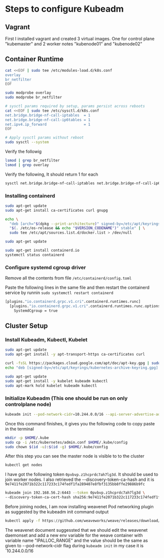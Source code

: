 # Steps to configure Kubeadm

## Vagrant
First I installed vagrant and created 3 virtual images. One for control plane "kubemaster" and 2 worker notes "kubenode01" and "kubenode02"

## Container Runtime
```bash
cat <<EOF | sudo tee /etc/modules-load.d/k8s.conf
overlay
br_netfilter
EOF

sudo modprobe overlay
sudo modprobe br_netfilter

# sysctl params required by setup, params persist across reboots
cat <<EOF | sudo tee /etc/sysctl.d/k8s.conf
net.bridge.bridge-nf-call-iptables  = 1
net.bridge.bridge-nf-call-ip6tables = 1
net.ipv4.ip_forward                 = 1
EOF

# Apply sysctl params without reboot
sudo sysctl --system
```
Verify the followig
```bash
lsmod | grep br_netfilter
lsmod | grep overlay
```

Verify the following, It should return 1 for each
```bash
sysctl net.bridge.bridge-nf-call-iptables net.bridge.bridge-nf-call-ip6tables net.ipv4.ip_forward
```

### Installing containerd

```bash
sudo apt-get update
sudo apt-get install ca-certificates curl gnupg

echo \
  "deb [arch="$(dpkg --print-architecture)" signed-by=/etc/apt/keyrings/docker.gpg] https://download.docker.com/linux/ubuntu \
  "$(. /etc/os-release && echo "$VERSION_CODENAME")" stable" | \
  sudo tee /etc/apt/sources.list.d/docker.list > /dev/null

sudo apt-get update

sudo apt-get install containerd.io
systemctl status containerd
```

### Configure systemd cgroup driver

Remove all the contents from file `/etc/containerd/config.toml`

Paste the following lines in the same file and then restart the containerd service by runnin `sudo systemctl restart containerd`
```bash
[plugins."io.containerd.grpc.v1.cri".containerd.runtimes.runc]
  [plugins."io.containerd.grpc.v1.cri".containerd.runtimes.runc.options]
    SystemdCgroup = true
```

## Cluster Setup

### Install Kubeadm, Kubectl, Kubelet
```bash
sudo apt-get update
sudo apt-get install -y apt-transport-https ca-certificates curl

curl -fsSL https://packages.cloud.google.com/apt/doc/apt-key.gpg | sudo gpg --dearmor -o /etc/apt/keyrings/kubernetes-archive-keyring.gpg
echo "deb [signed-by=/etc/apt/keyrings/kubernetes-archive-keyring.gpg] https://apt.kubernetes.io/ kubernetes-xenial main" | sudo tee /etc/apt/sources.list.d/kubernetes.list

sudo apt-get update
sudo apt-get install -y kubelet kubeadm kubectl
sudo apt-mark hold kubelet kubeadm kubectl
```

### Initialize Kubeadm (This one should be run on only controlplane node)
```bash
kubeadm init --pod-network-cidr=10.244.0.0/16 --api-server-advertise-address=192.168.56.2
```
Once this command finishes, it gives you the following code to copy paste in the terminal

```bash
mkdir -p $HOME/.kube
sudo cp -i /etc/kubernetes/admin.conf $HOME/.kube/config
sudo chown $(id -u):$(id -g) $HOME/.kube/config
```

After this step you can see the master node is visible to to the cluster
```bash
kubectl get nodes
```

I have got the following token `0pvbvp.z1hcprdc7ah7lg3d`. It should be used to join worker nodes.
I also retrieved the --discovery-token-ca-hash and it is `9e7411fe2071b322c117233c174fedf1fa289407e8fbf3135bb8ffe29886b9fc`

```bash
kubeadm join 192.168.56.2:6443 --token 0pvbvp.z1hcprdc7ah7lg3d \ 
--discovery-token-ca-cert-hash sha256:9e7411fe2071b322c117233c174fedf1fa289407e8fbf3135bb8ffe29886b9fc
```

Before joining nodes, I am now installing weavenet Pod networking plugin as suggested by the kubeadm init command output

```bash
kubectl apply -f https://github.com/weaveworks/weave/releases/download/v2.8.1/weave-daemonset-k8s.yaml
```

The weavenet document suggessted that we should edit the weavenet daemonset and add a new env variable for the weave container
with variable name "IPALLOC_RANGE" and the value should be the same as given to --pod-network-cidr flag during `kubeadm init` in my case it is `10.244.0.0/16
